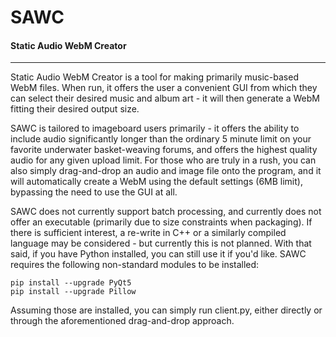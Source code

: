 # SAWC
#### Static Audio WebM Creator
___
Static Audio WebM Creator is a tool for making primarily music-based WebM files. When run, it offers the user a convenient GUI from which they can select their desired music and album art - it will then generate a WebM fitting their desired output size.

SAWC is tailored to imageboard users primarily - it offers the ability to include audio significantly longer than the  ordinary 5 minute limit on your favorite underwater basket-weaving forums, and offers the highest quality audio for any given upload limit. For those who are truly in a rush, you can also simply drag-and-drop an audio and image file onto the program, and it will automatically create a WebM using the default settings (6MB limit), bypassing the need to use the GUI at all.

SAWC does not currently support batch processing, and currently does not offer an executable (primarily due to size constraints when packaging). If there is sufficient interest, a re-write in C++ or a similarly compiled language may be considered - but currently this is not planned.
With that said, if you have Python installed, you can still use it if you'd like.
SAWC requires the following non-standard modules to be installed:
```
pip install --upgrade PyQt5
pip install --upgrade Pillow
```
Assuming those are installed, you can simply run client.py, either directly or through the aforementioned drag-and-drop approach.
